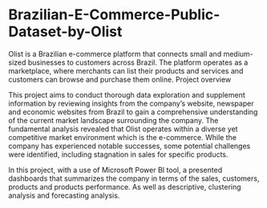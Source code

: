 # Brazilian-E-Commerce-Public-Dataset-by-Olist
Olist is a Brazilian e-commerce platform that connects small and medium-sized businesses to customers across Brazil. The platform operates as a marketplace, where merchants can list their products and services and customers can browse and purchase them online.
Project overview

This project aims to conduct thorough data exploration and supplement information by reviewing insights from the company’s website, newspaper and economic websites from Brazil to gain a comprehensive understanding of the current market landscape surrounding the company. The fundamental analysis revealed that Olist operates within a diverse yet competitive market environment which is the e-commerce. While the company has experienced notable successes, some potential challenges were identified, including stagnation in sales for specific products.

In this project, with a use of Microsoft Power BI tool, a presented dashboards that summarizes the company in terms of the sales, customers, products and products performance. As well as descriptive, clustering analysis and forecasting analysis.
